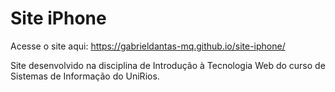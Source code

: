 # Site iPhone

Acesse o site aqui: https://gabrieldantas-mq.github.io/site-iphone/ <br>

Site desenvolvido na disciplina de Introdução à Tecnologia Web do curso de Sistemas de Informação do UniRios.
